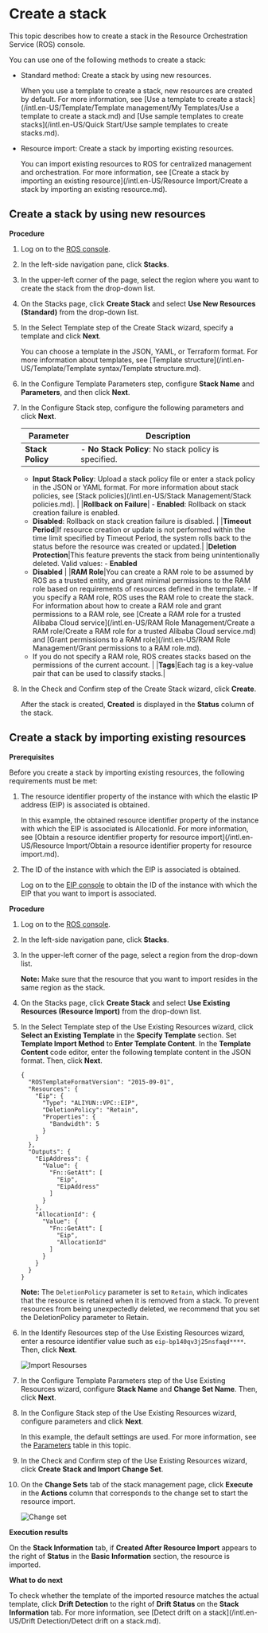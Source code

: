 # Create a stack

This topic describes how to create a stack in the Resource Orchestration Service \(ROS\) console.

You can use one of the following methods to create a stack:

-   Standard method: Create a stack by using new resources.

    When you use a template to create a stack, new resources are created by default. For more information, see [Use a template to create a stack](/intl.en-US/Template/Template management/My Templates/Use a template to create a stack.md) and [Use sample templates to create stacks](/intl.en-US/Quick Start/Use sample templates to create stacks.md).

-   Resource import: Create a stack by importing existing resources.

    You can import existing resources to ROS for centralized management and orchestration. For more information, see [Create a stack by importing an existing resource](/intl.en-US/Resource Import/Create a stack by importing an existing resource.md).


## Create a stack by using new resources

**Procedure**

1.  Log on to the [ROS console](http://ros.console.aliyun.com).

2.  In the left-side navigation pane, click **Stacks**.

3.  In the upper-left corner of the page, select the region where you want to create the stack from the drop-down list.

4.  On the Stacks page, click **Create Stack** and select **Use New Resources \(Standard\)** from the drop-down list.

5.  In the Select Template step of the Create Stack wizard, specify a template and click **Next**.

    You can choose a template in the JSON, YAML, or Terraform format. For more information about templates, see [Template structure](/intl.en-US/Template/Template syntax/Template structure.md).

6.  In the Configure Template Parameters step, configure **Stack Name** and **Parameters**, and then click **Next**.

7.  In the Configure Stack step, configure the following parameters and click **Next**.

    |Parameter|Description|
    |---------|-----------|
    |**Stack Policy**|    -   **No Stack Policy**: No stack policy is specified.
    -   **Input Stack Policy**: Upload a stack policy file or enter a stack policy in the JSON or YAML format.
For more information about stack policies, see [Stack policies](/intl.en-US/Stack Management/Stack policies.md). |
    |**Rollback on Failure**|    -   **Enabled**: Rollback on stack creation failure is enabled.
    -   **Disabled**: Rollback on stack creation failure is disabled. |
    |**Timeout Period**|If resource creation or update is not performed within the time limit specified by Timeout Period, the system rolls back to the status before the resource was created or updated.|
    |**Deletion Protection**|This feature prevents the stack from being unintentionally deleted. Valid values:     -   **Enabled**
    -   **Disabled** |
    |**RAM Role**|You can create a RAM role to be assumed by ROS as a trusted entity, and grant minimal permissions to the RAM role based on requirements of resources defined in the template.     -   If you specify a RAM role, ROS uses the RAM role to create the stack. For information about how to create a RAM role and grant permissions to a RAM role, see [Create a RAM role for a trusted Alibaba Cloud service](/intl.en-US/RAM Role Management/Create a RAM role/Create a RAM role for a trusted Alibaba Cloud service.md) and [Grant permissions to a RAM role](/intl.en-US/RAM Role Management/Grant permissions to a RAM role.md).
    -   If you do not specify a RAM role, ROS creates stacks based on the permissions of the current account. |
    |**Tags**|Each tag is a key-value pair that can be used to classify stacks.|

8.  In the Check and Confirm step of the Create Stack wizard, click **Create**.

    After the stack is created, **Created** is displayed in the **Status** column of the stack.


## Create a stack by importing existing resources

**Prerequisites**

Before you create a stack by importing existing resources, the following requirements must be met:

1.  The resource identifier property of the instance with which the elastic IP address \(EIP\) is associated is obtained.

    In this example, the obtained resource identifier property of the instance with which the EIP is associated is AllocationId. For more information, see [Obtain a resource identifier property for resource import](/intl.en-US/Resource Import/Obtain a resource identifier property for resource import.md).

2.  The ID of the instance with which the EIP is associated is obtained.

    Log on to the [EIP console](https://vpc.console.aliyun.com/eip) to obtain the ID of the instance with which the EIP that you want to import is associated.


**Procedure**

1.  Log on to the [ROS console](http://ros.console.aliyun.com).

2.  In the left-side navigation pane, click **Stacks**.

3.  In the upper-left corner of the page, select a region from the drop-down list.

    **Note:** Make sure that the resource that you want to import resides in the same region as the stack.

4.  On the Stacks page, click **Create Stack** and select **Use Existing Resources \(Resource Import\)** from the drop-down list.

5.  In the Select Template step of the Use Existing Resources wizard, click **Select an Existing Template** in the **Specify Template** section. Set **Template Import Method** to **Enter Template Content**. In the **Template Content** code editor, enter the following template content in the JSON format. Then, click **Next**.

    ```
    {
      "ROSTemplateFormatVersion": "2015-09-01",
      "Resources": {
        "Eip": {
          "Type": "ALIYUN::VPC::EIP",
          "DeletionPolicy": "Retain",
          "Properties": {
            "Bandwidth": 5
          }
        }
      },
      "Outputs": {
        "EipAddress": {
          "Value": {
            "Fn::GetAtt": [
              "Eip",
              "EipAddress"
            ]
          }
        },
        "AllocationId": {
          "Value": {
            "Fn::GetAtt": [
              "Eip",
              "AllocationId"
            ]
          }
        }
      }
    }
    ```

    **Note:** The `DeletionPolicy` parameter is set to `Retain`, which indicates that the resource is retained when it is removed from a stack. To prevent resources from being unexpectedly deleted, we recommend that you set the DeletionPolicy parameter to Retain.

6.  In the Identify Resources step of the Use Existing Resources wizard, enter a resource identifier value such as `eip-bp140qv3j25nsfaqd****`. Then, click **Next**.

    ![Import Resourses](https://static-aliyun-doc.oss-accelerate.aliyuncs.com/assets/img/en-US/7086590161/p225563.png)

7.  In the Configure Template Parameters step of the Use Existing Resources wizard, configure **Stack Name** and **Change Set Name**. Then, click **Next**.

8.  In the Configure Stack step of the Use Existing Resources wizard, configure parameters and click **Next**.

    In this example, the default settings are used. For more information, see the [Parameters](#table_nc2_70d_zr1) table in this topic.

9.  In the Check and Confirm step of the Use Existing Resources wizard, click **Create Stack and Import Change Set**.

10. On the **Change Sets** tab of the stack management page, click **Execute** in the **Actions** column that corresponds to the change set to start the resource import.

    ![Change set](https://static-aliyun-doc.oss-accelerate.aliyuncs.com/assets/img/en-US/7086590161/p225564.png)


**Execution results**

On the **Stack Information** tab, if **Created After Resource Import** appears to the right of **Status** in the **Basic Information** section, the resource is imported.

**What to do next**

To check whether the template of the imported resource matches the actual template, click **Drift Detection** to the right of **Drift Status** on the **Stack Information** tab. For more information, see [Detect drift on a stack](/intl.en-US/Drift Detection/Detect drift on a stack.md).


